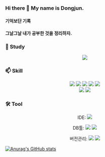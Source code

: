 ### Hi there 👋 My name is Dongjun.

#### 기억보단 기록
#### 그날그날 내가 공부한 것을 정리하자.

### 🌱 Study
<div align="center">
  <img src="https://img.shields.io/badge/-Kafka-FFCA28?logo=Kafka&logoColor=">
</div>

### 📫 Skill
<div align="center">
  <!-- 스프링 -->
  <img src="https://img.shields.io/badge/-Spring_Boot-6DB33F?logo=Spring Boot&logoColor=white">
  <img src="https://img.shields.io/badge/-Spring security-6DB33F?logo=springsecurity&logoColor=white">
  
  <!-- 자바 -->
  <img src="https://img.shields.io/badge/-Java-007396?logo=java&logoColor=">
  <img src="https://img.shields.io/badge/-JSP-007396?logo=java&logoColor=">
  <img src="https://img.shields.io/badge/-JPA-59666C?logo=Hibernate&logoColor=white"><br>
  
  <img src="https://img.shields.io/badge/-Apache tomcat-F8DC75?logo=apachetomcat&logoColor=black">
  <img src="https://img.shields.io/badge/-Oracle-F80000?logo=oracle&logoColor=">
</div>

### 🛠️ Tool
<div align="center">
  IDE:
  <img src="https://img.shields.io/badge/-Eclipse-2C2255?logo=eclipseide&logoColor=">
  
  DB툴:
  <img src="https://img.shields.io/badge/-SQL Developer-F80000?logo=oracle&logoColor=">
  <img src="https://img.shields.io/badge/-MySQL Workbench-4479A1?logo=MySQL&logoColor=white"><br>
  
  버전관리:
  <img src="https://img.shields.io/badge/-Git-F05032?logo=git&logoColor=white"> 
  <img src="https://img.shields.io/badge/-SVC-FF3E00?logo=GitHub&logoColor=white">
</div>


[![Anurag's GitHub stats](https://github-readme-stats.vercel.app/api?username=dongjun6343&theme=buefy&show_icons=true)](https://github.com/dongjun6343/github-readme-stats)



<!--
**dongjun6343/dongjun6343** is a ✨ _special_ ✨ repository because its `README.md` (this file) appears on your GitHub profile.

<img src="https://img.shields.io/badge/이름-색상코드?style=flat-square&logo=로고명&logoColor=로고색"/>
<img src="https://img.shields.io/badge/Firebase-FFCA28?style=flat-square&logo=firebase&logoColor=white"/>

공식 로고 색상과 정확한 로고 이름 모아보는 사이트
https://simpleicons.org/

Here are some ideas to get you started:

- 🔭 I’m currently working on ...
- 🌱 I’m currently learning ...
- 👯 I’m looking to collaborate on ...
- 🤔 I’m looking for help with ...
- 💬 Ask me about ...
- 📫 How to reach me: ...
- 😄 Pronouns: ...
- ⚡ Fun fact: ...
-->
